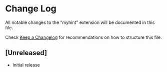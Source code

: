 # Change Log

All notable changes to the "myhint" extension will be documented in this file.

Check [Keep a Changelog](http://keepachangelog.com/) for recommendations on how to structure this file.

## [Unreleased]

- Initial release